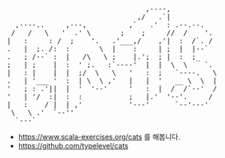 <pre>
                                 ,----,            
                               ,/   .`|            
  ,----..     ,---,          ,`   .'  : .--.--.    
 /   /   \   '  .' \       ;    ;     //  /    '.  
|   :     : /  ;    '.   .'___,/    ,'|  :  /`. /  
.   |  ;. /:  :       \  |    :     | ;  |  |--`   
.   ; /--` :  |   /\   \ ;    |.';  ; |  :  ;_     
;   | ;    |  :  ' ;.   :`----'  |  |  \  \    `.  
|   : |    |  |  ;/  \   \   '   :  ;   `----.   \ 
.   | '___ '  :  | \  \ ,'   |   |  '   __ \  \  | 
'   ; : .'||  |  '  '--'     '   :  |  /  /`--'  / 
'   | '/  :|  :  :           ;   |.'  '--'.     /  
|   :    / |  | ,'           '---'      `--'---'   
 \   \ .'  `--''                                   
  `---`                                            
</pre>
- https://www.scala-exercises.org/cats 를 해봅니다.
- https://github.com/typelevel/cats
